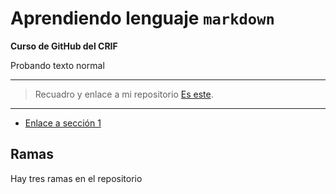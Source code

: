 # Aprendiendo lenguaje `markdown`

**Curso de GitHub del CRIF**

Probando texto normal

---

> Recuadro y enlace a mi repositorio [Es este](https://github.com/sbaezfedu/conflicto).

---

- [Enlace a sección 1](#ramas)

## Ramas

Hay tres ramas en el repositorio
